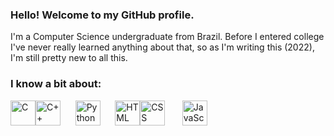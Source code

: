 ### Hello! Welcome to my GitHub profile.
I'm a Computer Science undergraduate from Brazil. Before I entered college I've never really learned anything about that, so as I'm writing this (2022), I'm still pretty new to all this.

### I know a bit about:

<img src="https://cdn.jsdelivr.net/gh/devicons/devicon/icons/c/c-original.svg" width="40" height="40" title="C Logo" alt="C" /><img src="https://cdn.jsdelivr.net/gh/devicons/devicon/icons/cplusplus/cplusplus-original.svg" width="40" height="40" title="C++ Logo" alt="C++" />&nbsp;&nbsp;&nbsp;&nbsp;&nbsp;&nbsp;<img src="https://cdn.jsdelivr.net/gh/devicons/devicon/icons/python/python-original.svg" width="40" height="40" title="Python Logo" alt="Python" />&nbsp;&nbsp;&nbsp;&nbsp;&nbsp;&nbsp;<img src="https://cdn.jsdelivr.net/gh/devicons/devicon/icons/html5/html5-original.svg" width="40" height="40" title="HTML Logo" alt="HTML" /><img src="https://cdn.jsdelivr.net/gh/devicons/devicon/icons/css3/css3-original.svg" width="40" height="40" title="CSS Logo" alt="CSS" />&nbsp;&nbsp;&nbsp;&nbsp;&nbsp;&nbsp;&nbsp;<img src="https://cdn.jsdelivr.net/gh/devicons/devicon/icons/javascript/javascript-plain.svg" width="40" height="40" title="JavaScript Logo" alt="JavaScript" />

<!--
**OhGusutahu/OhGusutahu** is a ✨ _special_ ✨ repository because its `README.md` (this file) appears on your GitHub profile.

Here are some ideas to get you started:

- 🔭 I’m currently working on ...
- 🌱 I’m currently learning ...
- 👯 I’m looking to collaborate on ...
- 🤔 I’m looking for help with ...
- 💬 Ask me about ...
- 📫 How to reach me: ...
- 😄 Pronouns: ...
- ⚡ Fun fact: ...
-->
